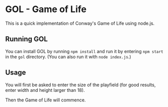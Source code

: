 # GOL - Game of Life

This is a quick implementation of Conway's Game of Life using node.js.

## Running GOL

You can install GOL by running `npm install` and run it by entering `npm start` in the `gol` directory. (You can also run it with `node index.js`.)

## Usage

You will first be asked to enter the size of the playfield (for good results, enter width and height larger than 18).

Then the Game of Life will commence.
